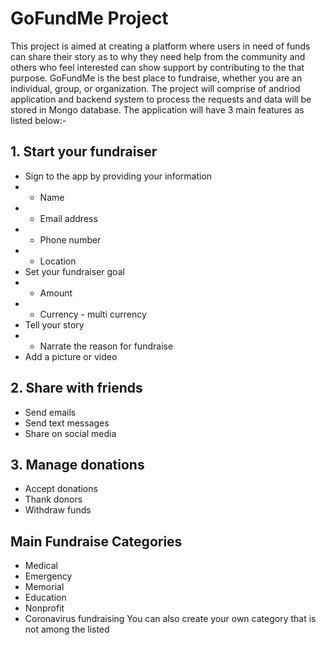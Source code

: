 # GoFundMe Project
This project is aimed at creating a platform where users in need of funds can share their story as to why they need help from the community and others who feel interested can show support by contributing to the that purpose. GoFundMe is the best place to fundraise, whether you are an individual, group, or organization. The project will comprise of andriod application and backend system to process the requests and data will be stored in Mongo database. The application will have 3 main features as listed below:-

## 1. Start your fundraiser
* Sign to the app by providing your information
* * Name
* * Email address
* * Phone number
* * Location
* Set your fundraiser goal
* * Amount
* * Currency - multi currency
* Tell your story
* * Narrate the reason for fundraise
* Add a picture or video

## 2. Share with friends
* Send emails
* Send text messages
* Share on social media

## 3. Manage donations
* Accept donations
* Thank donors
* Withdraw funds

## Main Fundraise Categories
* Medical
* Emergency
* Memorial
* Education
* Nonprofit
* Coronavirus fundraising
You can also create your own category that is not among the listed
